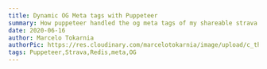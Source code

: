 ```yaml
---
title: Dynamic OG Meta tags with Puppeteer
summary: How puppeteer handled the og meta tags of my shareable strava maps
date: 2020-06-16
author: Marcelo Tokarnia
authorPic: https://res.cloudinary.com/marcelotokarnia/image/upload/c_thumb,g_face:center,r_max,h_150,w_150,f_auto,q_auto/v1590609457/profile/A54I1782_qa84qz.jpg
tags: Puppeteer,Strava,Redis,meta,OG
---
```


